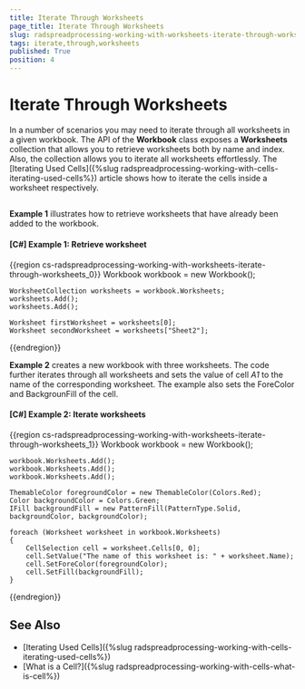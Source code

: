 ```yaml
---
title: Iterate Through Worksheets
page_title: Iterate Through Worksheets
slug: radspreadprocessing-working-with-worksheets-iterate-through-worksheets
tags: iterate,through,worksheets
published: True
position: 4
---
```


# Iterate Through Worksheets

In a number of scenarios you may need to iterate through all worksheets in a given workbook. The API of the __Workbook__ class exposes a __Worksheets__ collection that allows you to retrieve worksheets both by name and index. Also, the collection allows you to iterate all worksheets effortlessly. The [Iterating Used Cells]({%slug radspreadprocessing-working-with-cells-iterating-used-cells%}) article shows how to iterate the cells inside a worksheet respectively.
      
## 

__Example 1__ illustrates how to retrieve worksheets that have already been added to the workbook.      

#### __[C#] Example 1: Retrieve worksheet__

{{region cs-radspreadprocessing-working-with-worksheets-iterate-through-worksheets_0}}
	Workbook workbook = new Workbook();
	
	WorksheetCollection worksheets = workbook.Worksheets;
	worksheets.Add();
	worksheets.Add();
	
	Worksheet firstWorksheet = worksheets[0];
	Worksheet secondWorksheet = worksheets["Sheet2"];
{{endregion}}

__Example 2__ creates a new workbook with three worksheets. The code further iterates through all worksheets and sets the value of cell *A1* to the name of the corresponding worksheet. The example also sets the ForeColor and BackgrounFill of the cell.
        
#### __[C#] Example 2: Iterate worksheets__

{{region cs-radspreadprocessing-working-with-worksheets-iterate-through-worksheets_1}}
	Workbook workbook = new Workbook();
	
	workbook.Worksheets.Add();
	workbook.Worksheets.Add();
	workbook.Worksheets.Add();
	
	ThemableColor foregroundColor = new ThemableColor(Colors.Red);
	Color backgroundColor = Colors.Green;
	IFill backgroundFill = new PatternFill(PatternType.Solid, backgroundColor, backgroundColor);
	
	foreach (Worksheet worksheet in workbook.Worksheets)
	{
	    CellSelection cell = worksheet.Cells[0, 0];
	    cell.SetValue("The name of this worksheet is: " + worksheet.Name);
	    cell.SetForeColor(foregroundColor);
	    cell.SetFill(backgroundFill);
	}
{{endregion}}

## See Also 

* [Iterating Used Cells]({%slug radspreadprocessing-working-with-cells-iterating-used-cells%})
* [What is a Cell?]({%slug radspreadprocessing-working-with-cells-what-is-cell%})
